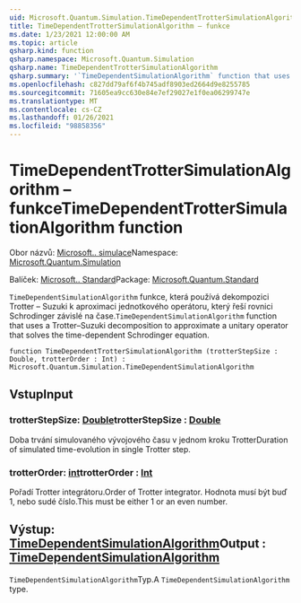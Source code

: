 ```yaml
---
uid: Microsoft.Quantum.Simulation.TimeDependentTrotterSimulationAlgorithm
title: TimeDependentTrotterSimulationAlgorithm – funkce
ms.date: 1/23/2021 12:00:00 AM
ms.topic: article
qsharp.kind: function
qsharp.namespace: Microsoft.Quantum.Simulation
qsharp.name: TimeDependentTrotterSimulationAlgorithm
qsharp.summary: '`TimeDependentSimulationAlgorithm` function that uses a Trotter–Suzuki decomposition to approximate a unitary operator that solves the time-dependent Schrodinger equation.'
ms.openlocfilehash: c827dd79af6f4b745adf8903ed2664d9e8255785
ms.sourcegitcommit: 71605ea9cc630e84e7ef29027e1f0ea06299747e
ms.translationtype: MT
ms.contentlocale: cs-CZ
ms.lasthandoff: 01/26/2021
ms.locfileid: "98858356"
---
```

# <a name="timedependenttrottersimulationalgorithm-function"></a><span data-ttu-id="c06c1-102">TimeDependentTrotterSimulationAlgorithm – funkce</span><span class="sxs-lookup"><span data-stu-id="c06c1-102">TimeDependentTrotterSimulationAlgorithm function</span></span>

<span data-ttu-id="c06c1-103">Obor názvů: [Microsoft.. simulace](xref:Microsoft.Quantum.Simulation)</span><span class="sxs-lookup"><span data-stu-id="c06c1-103">Namespace: [Microsoft.Quantum.Simulation](xref:Microsoft.Quantum.Simulation)</span></span>

<span data-ttu-id="c06c1-104">Balíček: [Microsoft.. Standard](https://nuget.org/packages/Microsoft.Quantum.Standard)</span><span class="sxs-lookup"><span data-stu-id="c06c1-104">Package: [Microsoft.Quantum.Standard](https://nuget.org/packages/Microsoft.Quantum.Standard)</span></span>


<span data-ttu-id="c06c1-105">`TimeDependentSimulationAlgorithm` funkce, která používá dekompozici Trotter – Suzuki k aproximaci jednotkového operátoru, který řeší rovnici Schrodinger závislé na čase.</span><span class="sxs-lookup"><span data-stu-id="c06c1-105">`TimeDependentSimulationAlgorithm` function that uses a Trotter–Suzuki decomposition to approximate a unitary operator that solves the time-dependent Schrodinger equation.</span></span>

```qsharp
function TimeDependentTrotterSimulationAlgorithm (trotterStepSize : Double, trotterOrder : Int) : Microsoft.Quantum.Simulation.TimeDependentSimulationAlgorithm
```


## <a name="input"></a><span data-ttu-id="c06c1-106">Vstup</span><span class="sxs-lookup"><span data-stu-id="c06c1-106">Input</span></span>

### <a name="trotterstepsize--double"></a><span data-ttu-id="c06c1-107">trotterStepSize: [Double](xref:microsoft.quantum.lang-ref.double)</span><span class="sxs-lookup"><span data-stu-id="c06c1-107">trotterStepSize : [Double](xref:microsoft.quantum.lang-ref.double)</span></span>

<span data-ttu-id="c06c1-108">Doba trvání simulovaného vývojového času v jednom kroku Trotter</span><span class="sxs-lookup"><span data-stu-id="c06c1-108">Duration of simulated time-evolution in single Trotter step.</span></span>


### <a name="trotterorder--int"></a><span data-ttu-id="c06c1-109">trotterOrder: [int](xref:microsoft.quantum.lang-ref.int)</span><span class="sxs-lookup"><span data-stu-id="c06c1-109">trotterOrder : [Int](xref:microsoft.quantum.lang-ref.int)</span></span>

<span data-ttu-id="c06c1-110">Pořadí Trotter integrátoru.</span><span class="sxs-lookup"><span data-stu-id="c06c1-110">Order of Trotter integrator.</span></span> <span data-ttu-id="c06c1-111">Hodnota musí být buď 1, nebo sudé číslo.</span><span class="sxs-lookup"><span data-stu-id="c06c1-111">This must be either 1 or an even number.</span></span>



## <a name="output--timedependentsimulationalgorithm"></a><span data-ttu-id="c06c1-112">Výstup: [TimeDependentSimulationAlgorithm](xref:Microsoft.Quantum.Simulation.TimeDependentSimulationAlgorithm)</span><span class="sxs-lookup"><span data-stu-id="c06c1-112">Output : [TimeDependentSimulationAlgorithm](xref:Microsoft.Quantum.Simulation.TimeDependentSimulationAlgorithm)</span></span>

<span data-ttu-id="c06c1-113">`TimeDependentSimulationAlgorithm`Typ.</span><span class="sxs-lookup"><span data-stu-id="c06c1-113">A `TimeDependentSimulationAlgorithm` type.</span></span>